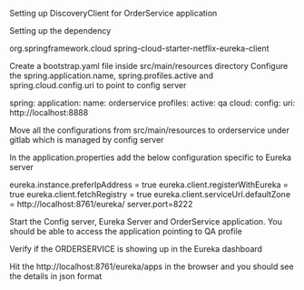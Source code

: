 Setting up DiscoveryClient for OrderService application

Setting up the dependency

 <dependency>
    <groupId>org.springframework.cloud</groupId>
    <artifactId>spring-cloud-starter-netflix-eureka-client</artifactId>
</dependency>

Create a bootstrap.yaml file inside src/main/resources directory
Configure the spring.application.name, spring.profiles.active and spring.cloud.config.uri to point to config server

spring:
  application:
    name: orderservice
  profiles:
    active: qa
  cloud:
    config:
      uri: http://localhost:8888

Move all the configurations from src/main/resources to orderservice under gitlab which is managed by config server

In the application.properties add the below configuration specific to Eureka server

eureka.instance.preferIpAddress = true
eureka.client.registerWithEureka = true
eureka.client.fetchRegistry = true
eureka.client.serviceUrl.defaultZone = http://localhost:8761/eureka/
server.port=8222


Start the Config server, Eureka Server and OrderService application. You should be able to access the application pointing to QA profile


Verify if the ORDERSERVICE is showing up in the Eureka dashboard


Hit the http://localhost:8761/eureka/apps in the browser and you should see the details in json format
